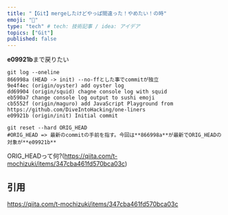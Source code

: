 ```yaml
---
title: "【Git】mergeしたけどやっぱ間違った！やめたい！の時"
emoji: "🕌"
type: "tech" # tech: 技術記事 / idea: アイデア
topics: ["Git"]
published: false
---
```


**e09921b**まで戻りたい
```git
git log --oneline
866998a (HEAD -> init) --no-ffとした事でcommitが独立
9e4f4ec (origin/oyster) add oyster log
dd69904 (origin/squid) chagne console log with squid
eb590a7 change console log output to sushi emoji
cb5552f (origin/maguro) add JavaScript Playground from https://github.com/DiveIntoHacking/one-liners
e09921b (origin/init) Initial commit
```

```git 
git reset --hard ORIG_HEAD
#ORIG_HEAD => 最新のcommitの手前を指す。今回は**866998a**が最新でORIG_HEADの対象が**e09921b**
```
ORIG_HEADって何?(https://qiita.com/t-mochizuki/items/347cba461fd570bca03c)

## 引用
https://qiita.com/t-mochizuki/items/347cba461fd570bca03c
